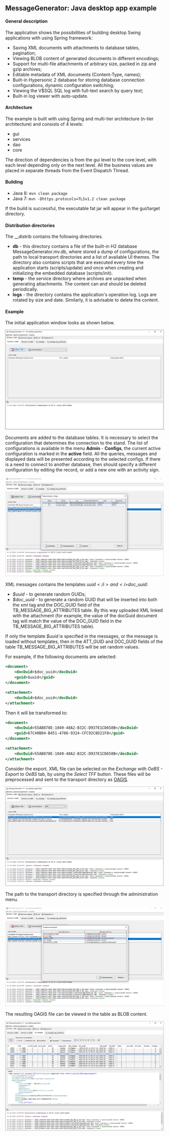 MessageGenerator: Java desktop app example
--
<h4>General description</h4>
The application shows the possibilities of building desktop Swing applications with using Spring framework:

<ul>
    <li>
        Saving XML documents with attachments to database tables, pagination;
    </li>
    <li>
        Viewing BLOB content of generated documents in different encodings;
    </li>
    <li>
       Support for multi-file attachments of arbitrary size, packed in zip and gzip archives;
    </li>
    <li>
       Editable metadata of XML documents (Content-Type, names);
    </li>
    <li>
        Built-in Hypersonic 2 database for storing database connection configurations, dynamic configuration switching;
    </li>
    <li>
        Viewing the V$SQL SQL log with full-text search by query text;
    </li>
    <li>
        Built-in log viewer with auto-update.
    </li>
</ul>

<h4>Architecture</h4>
The example is built with using Spring and multi-tier architecture (n-tier architecture) and consists of 4 levels:

- gui
- services
- dao
- core

The direction of dependencies is from the gui level to the core level, with each level depending only on the next level. 
All the business values are placed in separate threads from the Event Dispatch Thread.

<h4>Building</h4>

- Java 8: `mvn clean package`
- Java 7: `mvn -Dhttps.protocols=TLSv1.2 clean package`

If the build is successful, the executable fat jar will appear in the gui/target directory.

<h4>Distribution directories</h4>
The __distrib contains the following directories. 
<ul>
    <li><b>db</b> - this directory contains a file of the built-in H2 database MessageGenerator.mv.db, where stored a dump of configurations, 
                    the path to local transport directories and a list of available UI themes. The directory also contains scripts that are 
                     executed every time the application starts (scripts/update) and once when creating and initializing the embedded database (scripts/init).
    </li>
    <li><b>temp</b> - the service directory where archives are unpacked when generating attachments. The content can and should be deleted periodically.</li>
    <li><b>logs</b> - the directory contains the application's operation log. Logs are rotated by size and date. Similarly, it is advisable to delete the content.</li>
</ul>

<h4>Example</h4>

The initial application window looks as shown below.

![](gui/src/main/resources/images/initial-window.png)

Documents are added to the database tables. It is necessary to select the configuration that determines the connection to the stand.
The list of configurations is available in the menu <b>Admin</b> - <b>Configs</b>, the current active configuration is marked
in the <b>active</b> field. All the queries, messages and displayed data will be presented according to the selected configs.
If there is a need to connect to another database, then should specify a different configuration by editing the record,
or add a new one with an activity sign.

![](gui/src/main/resources/images/current-db-connection.png)

XML messages contains the templates <i>$uuid</i> and <i>$doc_uuid</i>:
<ul>
    <li><i>$uuid</i> - to generate random GUIDs;</li>
    <li><i>$doc_uuid</i> - to generate a random GUID that will be inserted into both the xml tag and the DOC_GUID field of the TB_MESSAGE_BIG_ATTRIBUTES table.
                           By this way uploaded XML linked with the attachment (for example, the value of the docGuid document tag will match the value of the 
                           DOC_GUID field in the TB_MESSAGE_BIG_ATTRIBUTES table).
    </li>
</ul>

If only the template <i>$uuid</i> is specified in the messages, or the message is loaded without templates, then in the ATT_GUID and
DOC_GUID fields of the table TB_MESSAGE_BIG_ATTRIBUTES will be set random values.

For example, if the following documents are selected:

```xml
<document>
	<docDuid>$doc_uuid</docDuid>
	<guid>$uuid</guid>
</document>
```
```xml
<attachment>
	<docDuid>$doc_uuid</docDuid>
</attachment>
```
Then it will be transformed to:

```xml
<document>
    <docDuid>55AB878E-1049-48A2-B32C-D937E1CD658B</docDuid>
    <guid>67C40B04-B451-4766-9324-CFC92C8D21F8</guid>
</document>
```
```xml
<attachment>
	<docDuid>55AB878E-1049-48A2-B32C-D937E1CD658B</docDuid>
</attachment>
```

Consider the export. XML file can be selected on the <i>Exchange with OeBS - Export to OeBS</i> tab, by using the <i>Select TFF</i> button.
These files will be preprocessed and sent to the transport directory as [OAGIS](https://schemas.liquid-technologies.com/OAGIS/8/).

![](gui/src/main/resources/images/exported-xml.png)

The path to the transport directory is specified through the administration menu.

![](gui/src/main/resources/images/local-paths.png)

The resulting OAGIS file can be viewed in the table as BLOB content.

![](gui/src/main/resources/images/export-to-oebs-details.png)
